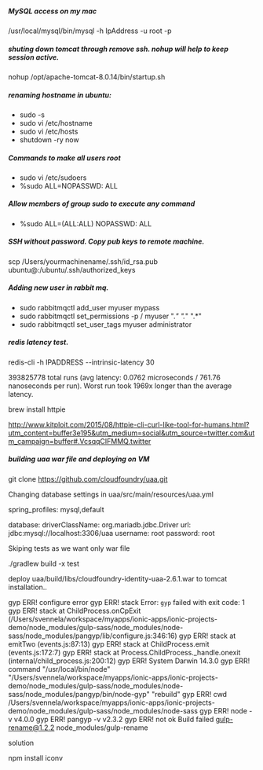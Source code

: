##### MySQL access on my mac
/usr/local/mysql/bin/mysql -h IpAddress -u root -p

##### shuting down tomcat through remove ssh. nohup will help to keep session active.
 nohup /opt/apache-tomcat-8.0.14/bin/startup.sh


##### renaming hostname in ubuntu:
* sudo -s
* sudo vi /etc/hostname
* sudo vi /etc/hosts 
* shutdown -ry now 

##### Commands to make all users root

* sudo vi /etc/sudoers 
* %sudo ALL=NOPASSWD: ALL  

##### Allow members of group sudo to execute any command 

* %sudo   ALL=(ALL:ALL) NOPASSWD: ALL 

##### SSH without password. Copy pub keys to remote machine.

scp /Users/yourmachinename/.ssh/id_rsa.pub ubuntu@<IPADDRESS>:/ubuntu/.ssh/authorized_keys

##### Adding new user in rabbit mq.

* sudo rabbitmqctl add_user myuser mypass
* sudo rabbitmqctl set_permissions -p / myuser ".*" ".*" ".*"
* sudo rabbitmqctl set_user_tags myuser administrator

##### redis latency test.

redis-cli -h IPADDRESS --intrinsic-latency 30 

393825778 total runs (avg latency: 0.0762 microseconds / 761.76 nanoseconds per run).
Worst run took 1969x longer than the average latency.

brew install httpie

http://www.kitploit.com/2015/08/httpie-cli-curl-like-tool-for-humans.html?utm_content=buffer3e195&utm_medium=social&utm_source=twitter.com&utm_campaign=buffer#.VcsqqCIFMMQ.twitter


##### building uaa war file and deploying on VM

git clone https://github.com/cloudfoundry/uaa.git

Changing database settings in uaa/src/main/resources/uaa.yml

spring_profiles: mysql,default

database:
  driverClassName: org.mariadb.jdbc.Driver
  url: jdbc:mysql://localhost:3306/uaa
  username: root
  password: root

Skiping tests as we want only war file

./gradlew build -x test

deploy uaa/build/libs/cloudfoundry-identity-uaa-2.6.1.war to tomcat installation.. 



gyp ERR! configure error
gyp ERR! stack Error: `gyp` failed with exit code: 1
gyp ERR! stack     at ChildProcess.onCpExit (/Users/svennela/workspace/myapps/ionic-apps/ionic-projects-demo/node_modules/gulp-sass/node_modules/node-sass/node_modules/pangyp/lib/configure.js:346:16)
gyp ERR! stack     at emitTwo (events.js:87:13)
gyp ERR! stack     at ChildProcess.emit (events.js:172:7)
gyp ERR! stack     at Process.ChildProcess._handle.onexit (internal/child_process.js:200:12)
gyp ERR! System Darwin 14.3.0
gyp ERR! command "/usr/local/bin/node" "/Users/svennela/workspace/myapps/ionic-apps/ionic-projects-demo/node_modules/gulp-sass/node_modules/node-sass/node_modules/pangyp/bin/node-gyp" "rebuild"
gyp ERR! cwd /Users/svennela/workspace/myapps/ionic-apps/ionic-projects-demo/node_modules/gulp-sass/node_modules/node-sass
gyp ERR! node -v v4.0.0
gyp ERR! pangyp -v v2.3.2
gyp ERR! not ok
Build failed
gulp-rename@1.2.2 node_modules/gulp-rename



solution

npm install iconv


